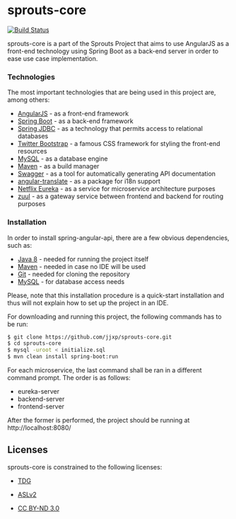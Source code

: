 # sprouts-core

[![Build Status](https://travis-ci.org/jjxp/sprouts-core.svg?branch=master)](https://travis-ci.org/jjxp/sprouts-core)

sprouts-core is a part of the Sprouts Project that aims to use AngularJS as a front-end technology using Spring Boot as a back-end server in order to ease use case implementation.

### Technologies

The most important technologies that are being used in this project are, among others:

* [AngularJS] - as a front-end framework
* [Spring Boot] - as a back-end framework
* [Spring JDBC] - as a technology that permits access to relational databases
* [Twitter Bootstrap] - a famous CSS framework for styling the front-end resources
* [MySQL] - as a database engine
* [Maven] - as a build manager
* [Swagger] - as a tool for automatically generating API documentation
* [angular-translate] - as a package for i18n support
* [Netflix Eureka] - as a service for microservice architecture purposes
* [zuul] - as a gateway service between frontend and backend for routing purposes

### Installation

In order to install spring-angular-api, there are a few obvious dependencies, such as:

* [Java 8] - needed for running the project itself
* [Maven] - needed in case no IDE will be used
* [Git] - needed for cloning the repository
* [MySQL] - for database access needs

Please, note that this installation procedure is a quick-start installation and thus will not explain how to set up the project in an IDE.

For downloading and running this project, the following commands has to be run:

```sh
$ git clone https://github.com/jjxp/sprouts-core.git
$ cd sprouts-core
$ mysql -uroot < initialize.sql
$ mvn clean install spring-boot:run
```
For each microservice, the last command shall be ran in a different command prompt. The order is as follows:
* eureka-server
* backend-server
* frontend-server

After the former is performed, the project should be running at http://localhost:8080/

Licenses
----
sprouts-core is constrained to the following licenses:
* [TDG]
* [ASLv2]
* [CC BY-ND 3.0]

   [TDG]: <http://www.tdg-seville.info/License.html>
   [ASLv2]: <https://www.apache.org/licenses/LICENSE-2.0>
   [CC BY-ND 3.0]: <https://creativecommons.org/licenses/by-nd/3.0/>
   [Spring Boot]: <https://projects.spring.io/spring-boot/>
   [Spring JDBC]: <https://docs.spring.io/spring/docs/current/spring-framework-reference/html/jdbc.html>
   [MySQL]: <https://www.mysql.com/>
   [Maven]: <https://maven.apache.org/>
   [Java 8]: <https://www.java.com/>
   [Twitter Bootstrap]: <http://twitter.github.com/bootstrap/>
   [Git]: <https://git-scm.com/>
   [AngularJS]: <http://angularjs.org>
   [Swagger]: <http://swagger.io/>
   [angular-translate]: <https://angular-translate.github.io/>
   [Netflix Eureka]: <https://github.com/Netflix/eureka>
   [zuul]: <https://github.com/Netflix/zuul>
